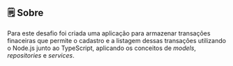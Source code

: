 ## 🗒  Sobre

Para este desafio foi criada uma aplicação para armazenar transações finaceiras que permite o cadastro e a listagem dessas transações utilizando o Node.js junto ao TypeScript, aplicando os conceitos de *models*, *repositories* e *services*.
